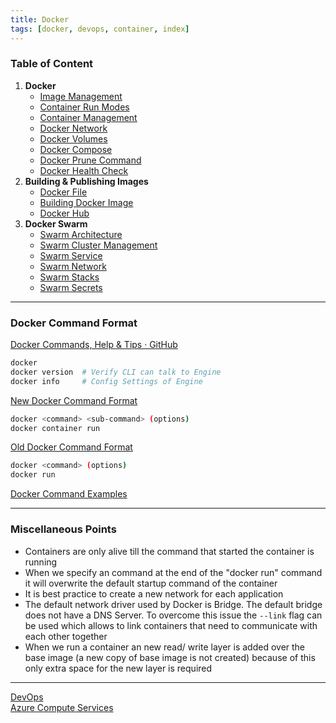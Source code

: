 ```yaml
---
title: Docker
tags: [docker, devops, container, index]
---
```


### Table of Content

1. **Docker**
	* [Image Management](Docker%20Essentials/Image%20Management.md)
	* [Container Run Modes](Docker%20Essentials/Container%20Run%20Modes.md)
	* [Container Management](Docker%20Essentials/Container%20Management.md)
	* [Docker Network](Docker%20Essentials/Docker%20Network.md)
	* [Docker Volumes](Docker%20Essentials/Docker%20Volumes.md)
	* [Docker Compose](Docker%20Essentials/Docker%20Compose.md)
	* [Docker Prune Command](Docker%20Essentials/Docker%20Prune%20Command.md)
	* [Docker Health Check](Docker%20Essentials/Docker%20Health%20Check.md)
2. **Building & Publishing Images**
	* [Docker File](Building%20Docker%20Image/Docker%20File.md)
	* [Building Docker Image](Building%20Docker%20Image/Building%20Docker%20Image.md)
	* [Docker Hub](Building%20Docker%20Image/Docker%20Hub.md)
3. **Docker Swarm**
	* [Swarm Architecture](Docker%20Swarm/Swarm%20Architecture.md)
	* [Swarm Cluster Management](Docker%20Swarm/Swarm%20Cluster%20Management.md)
	* [Swarm Service](Docker%20Swarm/Swarm%20Service.md)
	* [Swarm Network](Docker%20Swarm/Swarm%20Network.md)
	* [Swarm Stacks](Docker%20Swarm/Swarm%20Stacks.md)
	* [Swarm Secrets](Docker%20Swarm/Swarm%20Secrets.md)

---

### Docker Command Format

[Docker Commands, Help & Tips · GitHub](https://gist.github.com/bradtraversy/89fad226dc058a41b596d586022a9bd3)

````bash
docker
docker version 	# Verify CLI can talk to Engine
docker info     # Config Settings of Engine
````

<u>New Docker Command Format</u>

````bash
docker <command> <sub-command> (options)
docker container run
````

<u>Old Docker Command Format</u>

````bash
docker <command> (options)
docker run
````

[Docker Command Examples](Docker%20Command%20Examples.md)

---

### Miscellaneous Points

* Containers are only alive till the command that started the container is running
* When we specify an command at the end of the "docker run" command it will overwrite the default startup command of the container
* It is best practice to create a new network for each application
* The default network driver used by Docker is Bridge. The default bridge does not have a DNS Server. To overcome this issue the `--link` flag can be used which allows to link containers that need to communicate with each other together
* When we run a container an new read/ write layer is added over the base image (a new copy of base image is not created) because of this only extra space for the new layer is required

---

[DevOps](../DevOps.md)  
[Azure Compute Services](../../../Cloud%20Service%20Providers/Azure/Azure%20Compute%20Services/Azure%20Compute%20Services.md)